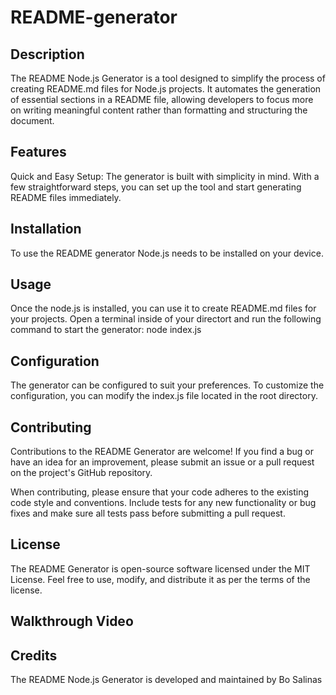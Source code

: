 # README-generator

## Description
The README Node.js Generator is a tool designed to simplify the process of creating README.md files for Node.js projects. It automates the generation of essential sections in a README file, allowing developers to focus more on writing meaningful content rather than formatting and structuring the document.

## Features
Quick and Easy Setup: The generator is built with simplicity in mind. With a few straightforward steps, you can set up the tool and start generating README files immediately.

## Installation
To use the README generator Node.js needs to be installed on your device.

## Usage
Once the node.js is installed, you can use it to create README.md files for your projects.
Open a terminal inside of your directort and  run the following command to start the generator: node index.js

## Configuration
The generator can be configured to suit your preferences. To customize the configuration, you can modify the index.js file located in the root directory. 

## Contributing
Contributions to the README Generator are welcome! If you find a bug or have an idea for an improvement, please submit an issue or a pull request on the project's GitHub repository.

When contributing, please ensure that your code adheres to the existing code style and conventions. Include tests for any new functionality or bug fixes and make sure all tests pass before submitting a pull request.

## License
The README Generator is open-source software licensed under the MIT License. Feel free to use, modify, and distribute it as per the terms of the license.

## Walkthrough Video


## Credits
The README Node.js Generator is developed and maintained by Bo Salinas

        
        
